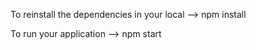 To reinstall the dependencies in your local --> npm install

To run your application --> npm start

